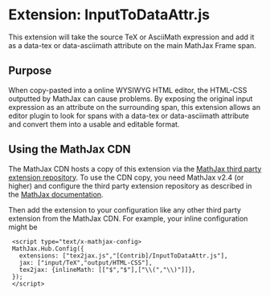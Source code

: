 # Extension: InputToDataAttr.js

This extension will take the source TeX or AsciiMath expression and add it as
a data-tex or data-asciimath attribute on the main MathJax Frame span.

## Purpose

When copy-pasted into a online WYSIWYG HTML editor, the HTML-CSS outputted by
MathJax can cause problems.  By exposing the original input expression as an 
attribute on the surrounding span, this extension allows an editor plugin to 
look for spans with a data-tex or data-asciimath attribute and convert them into 
a usable and editable format.

## Using the MathJax CDN

The MathJax CDN hosts a copy of this extension via the [MathJax third party 
extension 
repository](https://github.com/mathjax/MathJax-third-party-extensions). To use 
the CDN copy, you need MathJax v2.4 (or higher) and configure the third party 
extension repository as described in the [MathJax 
documentation](http://docs.mathjax.org/). 

Then add the extension to your configuration like any other third party 
extension from the MathJax CDN. For example, your inline configuration might be

     <script type="text/x-mathjax-config>
     MathJax.Hub.Config({
       extensions: ["tex2jax.js","[Contrib]/InputToDataAttr.js"],
       jax: ["input/TeX","output/HTML-CSS"],
       tex2jax: {inlineMath: [["$","$"],["\\(","\\)"]]},
     });
     </script>
